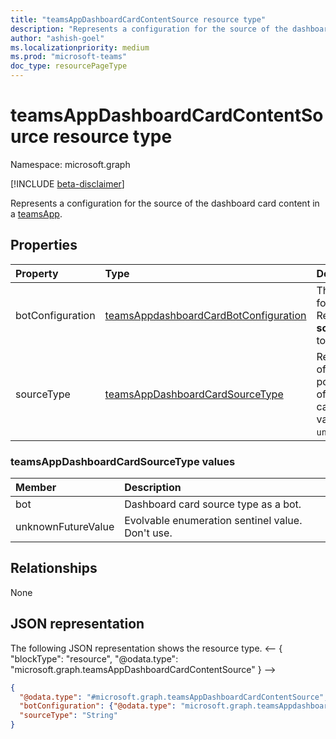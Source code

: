```yaml
---
title: "teamsAppDashboardCardContentSource resource type"
description: "Represents a configuration for the source of the dashboard card content in a teamsApp."
author: "ashish-goel"
ms.localizationpriority: medium
ms.prod: "microsoft-teams"
doc_type: resourcePageType
---
```


# teamsAppDashboardCardContentSource resource type

Namespace: microsoft.graph

[!INCLUDE [beta-disclaimer](../../includes/beta-disclaimer.md)]

Represents a configuration for the source of the dashboard card content in a [teamsApp](teamsapp.md).

## Properties

| Property | Type | Description |
|:-------- |:---- |:----------- |
| botConfiguration | [teamsAppdashboardCardBotConfiguration](../resources/teamsappdashboardcardbotconfiguration.md) | The configuration for the bot source. Required if **sourceType** is set to `bot`. |
| sourceType | [teamsAppDashboardCardSourceType](../resources/teamsappdashboardcardcontentsource.md#teamsappdashboardcardsourcetype-values) | Represents the type of source that powers the content of the dashboard card. The possible values are: `bot`, `unknownFutureValue`. |

### teamsAppDashboardCardSourceType values

| Member             | Description                                      |
|:-------------------|:-------------------------------------------------|
| bot                | Dashboard card source type as a bot.         |
| unknownFutureValue | Evolvable enumeration sentinel value. Don't use. |

## Relationships

None

## JSON representation

The following JSON representation shows the resource type.
<-- {
  "blockType": "resource",
  "@odata.type": "microsoft.graph.teamsAppDashboardCardContentSource"
}
-->
``` json
{
  "@odata.type": "#microsoft.graph.teamsAppDashboardCardContentSource",
  "botConfiguration": {"@odata.type": "microsoft.graph.teamsAppdashboardCardBotConfiguration"},
  "sourceType": "String"
}
```

